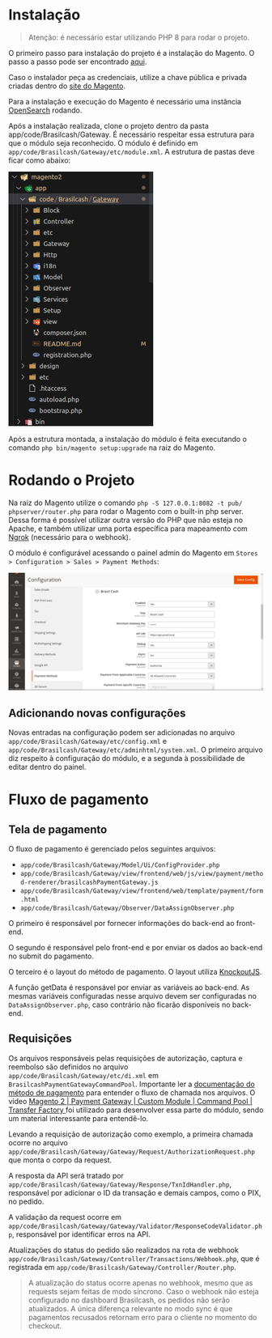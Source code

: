 # Instalação

> Atenção: é necessário estar utilizando PHP 8 para rodar o projeto.

O primeiro passo para instalação do projeto é a instalação do Magento. O passo a passo pode ser encontrado [aqui](https://experienceleague.adobe.com/docs/commerce-operations/installation-guide/composer.html#get-the-metapackage).

Caso o instalador peça as credenciais, utilize a chave pública e privada criadas dentro do [site do Magento](https://repo.magento.com/).

Para a instalação e execução do Magento é necessário uma instância [OpenSearch](https://opensearch.org/downloads.html) rodando.

Após a instalação realizada, clone o projeto dentro da pasta app/code/Brasilcash/Gateway. É necessário respeitar essa estrutura para que o módulo seja reconhecido. O módulo é definido em `app/code/Brasilcash/Gateway/etc/module.xml`. A estrutura de pastas deve ficar como abaixo:

![Estrutura de pastas](Assets/Images/Estrutura_de_Pastas.png "Estrutura de pastas")

Após a estrutura montada, a instalação do módulo é feita executando o comando `php bin/magento setup:upgrade` na raiz do Magento.

# Rodando o Projeto

Na raiz do Magento utilize o comando `php -S 127.0.0.1:8082 -t pub/ phpserver/router.php` para rodar o Magento com o built-in php server. Dessa forma é possível utilizar outra versão do PHP que não esteja no Apache, e também utilizar uma porta específica para mapeamento com [Ngrok](https://ngrok.com/) (necessário para o webhook).

O módulo é configurável acessando o painel admin do Magento em `Stores > Configuration > Sales > Payment Methods`:

![Configurações do módulo](Assets/Images/Painel_Admin.png "Configurações do módulo")

## Adicionando novas configurações

Novas entradas na configuração podem ser adicionadas no arquivo `app/code/Brasilcash/Gateway/etc/config.xml` e `app/code/Brasilcash/Gateway/etc/adminhtml/system.xml`. O primeiro arquivo diz respeito à configuração do módulo, e a segunda à possibilidade de editar dentro do painel.

# Fluxo de pagamento

## Tela de pagamento

O fluxo de pagamento é gerenciado pelos seguintes arquivos:

- `app/code/Brasilcash/Gateway/Model/Ui/ConfigProvider.php`
- `app/code/Brasilcash/Gateway/view/frontend/web/js/view/payment/method-renderer/brasilcashPaymentGateway.js`
- `app/code/Brasilcash/Gateway/view/frontend/web/template/payment/form.html`
- `app/code/Brasilcash/Gateway/Observer/DataAssignObserver.php`

O primeiro é responsável por fornecer informações do back-end ao front-end.

O segundo é responsável pelo front-end e por enviar os dados ao back-end no submit do pagamento.

O terceiro é o layout do método de pagamento. O layout utiliza [KnockoutJS](https://knockoutjs.com/).

A função getData é responsável por enviar as variáveis ao back-end. As mesmas variáveis configuradas nesse arquivo devem ser configuradas no `DataAssignObserver.php`, caso contrário não ficarão disponíveis no back-end.

## Requisições

Os arquivos responsáveis pelas requisições de autorização, captura e reembolso são definidos no arquivo `app/code/Brasilcash/Gateway/etc/di.xml` em `BrasilcashPaymentGatewayCommandPool`. Importante ler a [documentação do método de pagamento](https://developer.adobe.com/commerce/php/development/payments-integrations/base-integration/) para entender o fluxo de chamada nos arquivos. O vídeo [Magento 2 | Payment Gateway | Custom Module | Command Pool | Transfer Factory
](https://youtu.be/TAuphX07qAs) foi utilizado para desenvolver essa parte do módulo, sendo um material interessante para entendê-lo.

Levando a requisição de autorização como exemplo, a primeira chamada ocorre no arquivo `app/code/Brasilcash/Gateway/Gateway/Request/AuthorizationRequest.php` que monta o corpo da request. 

A resposta da API  será tratado por `app/code/Brasilcash/Gateway/Gateway/Response/TxnIdHandler.php`, responsável por adicionar o ID da transação e demais campos, como o PIX, no pedido.

A validação da request ocorre em `app/code/Brasilcash/Gateway/Gateway/Validator/ResponseCodeValidator.php`, responsável por identificar erros na API.

Atualizações do status do pedido são realizados na rota de webhook `app/code/Brasilcash/Gateway/Controller/Transactions/Webhook.php`, que é registrada em `app/code/Brasilcash/Gateway/Controller/Router.php`.

> A atualização do status ocorre apenas no webhook, mesmo que as requests sejam feitas de modo síncrono. Caso o webhook não esteja configurado no dashboard Brasilcash, os pedidos não serão atualizados. A única diferença relevante no modo sync é que pagamentos recusados retornam erro para o cliente no momento do checkout.